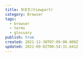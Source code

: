 ```yaml
---
title: 뷰포트(Viewport)
category: Browser
tags:
  - browser
  - terms
  - glossary
publish: true
created: 2021-12-30T07:09:00.000Z
updated: 2022-09-02T00:54:31.641Z
---
```

